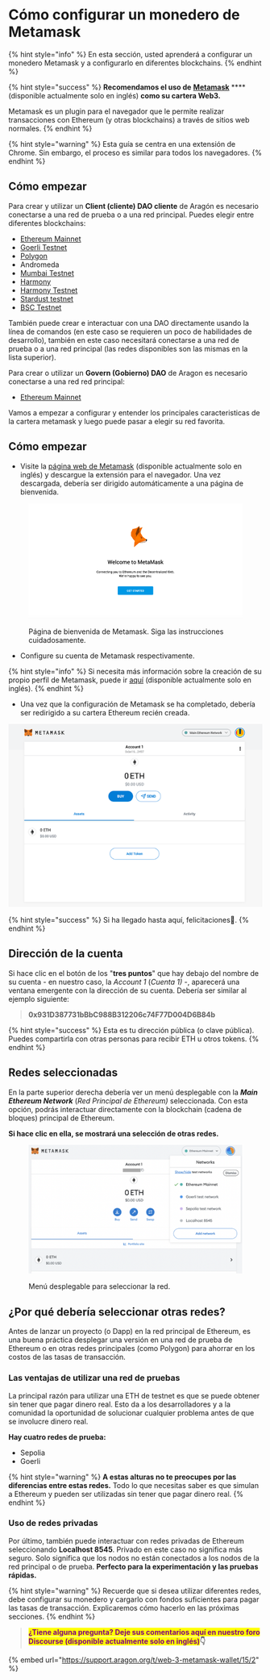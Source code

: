 # Cómo configurar un monedero de Metamask

{% hint style="info" %}
En esta sección, usted aprenderá a configurar un monedero Metamask y a configurarlo en diferentes blockchains.
{% endhint %}

{% hint style="success" %}
**Recomendamos el uso de** [**Metamask**](https://metamask.io) **** (disponible actualmente solo en inglés) **como su cartera Web3.**

Metamask es un plugin para el navegador que le permite realizar transacciones con Ethereum (y otras blockchains) a través de sitios web normales.&#x20;
{% endhint %}

{% hint style="warning" %}
Esta guía se centra en una extensión de Chrome. Sin embargo, el proceso es similar para todos los navegadores.
{% endhint %}

## Cómo empezar <a href="#getting-started" id="getting-started"></a>

Para crear y utilizar un **Client (cliente) DAO cliente** de Aragón es necesario conectarse a una red de prueba o a una red principal. Puedes elegir entre diferentes blockchains:

* [Ethereum Mainnet](getting-started-with-ethereum.md)
* [Goerli Testnet](https://app.gitbook.com/s/5JocmZjUHc2kDC6Rngio/products/set-up-metamask/getting-started-with-rinkeby-testnet)
* [Polygon](getting-started-with-polygon.md)
* Andromeda
* [Mumbai Testnet](getting-started-with-mumbai-testnet.md)
* [Harmony](getting-started-with-harmony.md)
* [Harmony Testnet](getting-started-with-harmony-testnet.md)
* [Stardust testnet](getting-started-with-metis-andromeda.md)
* [BSC Testnet](getting-started-with-bsc-testnet.md)

También puede crear e interactuar con una DAO directamente usando la línea de comandos (en este caso se requieren un poco de habilidades de desarrollo), también en este caso necesitará conectarse a una red de prueba o a una red principal (las redes disponibles son las mismas en la lista superior).

Para crear o utilizar un **Govern (Gobierno) DAO** de Aragon es necesario conectarse a una red red principal:

* [Ethereum Mainnet](getting-started-with-ethereum.md)

Vamos a empezar a configurar y entender los principales caracteristicas de la cartera metamask y luego puede pasar a elegir su red favorita.

## Cómo empezar <a href="#getting-started" id="getting-started"></a>

* Visite la [página web de Metamask](https://metamask.io/) (disponible actualmente solo en inglés) y descargue la extensión para el navegador. Una vez descargada, debería ser dirigido automáticamente a una página de bienvenida.

<figure><img src="../../.gitbook/assets/m-0.png" alt=""><figcaption><p>Página de bienvenida de Metamask. Siga las instrucciones cuidadosamente.</p></figcaption></figure>

* Configure su cuenta de Metamask respectivamente.

{% hint style="info" %}
Si necesita más información sobre la creación de su propio perfil de Metamask, puede ir [aquí](https://docs.polygon.technology/docs/develop/metamask/hello/) (disponible actualmente solo en inglés).
{% endhint %}

* Una vez que la configuración de Metamask se ha completado, debería ser redirigido a su cartera Ethereum recién creada.

![Cuenta Metamask](<../../.gitbook/assets/mm account (1).png>)

{% hint style="success" %}
Si ha llegado hasta aquí, felicitaciones🎉.
{% endhint %}

## Dirección de la cuenta <a href="#account-address" id="account-address"></a>

Si hace clic en el botón de los "**tres puntos**" que hay debajo del nombre de su cuenta - en nuestro caso, la _Account 1_ (_Cuenta 1)_ -, aparecerá una ventana emergente con la dirección de su cuenta. Debería ser similar al ejemplo siguiente:

> **0x931D387731bBbC988B312206c74F77D004D6B84b**

{% hint style="success" %}
Esta es tu dirección pública (o clave pública). Puedes compartirla con otras personas para recibir ETH u otros tokens.
{% endhint %}

## Redes seleccionadas <a href="#selected-networks" id="selected-networks"></a>

En la parte superior derecha debería ver un menú desplegable con la _**Main Ethereum Network**_ (_Red Principal de Ethereum)_ seleccionada. Con esta opción, podrás interactuar directamente con la blockchain (cadena de bloques) principal de Ethereum.

**Si hace clic en ella, se mostrará una selección de otras redes.**

<figure><img src="../../.gitbook/assets/1_Networks List.png" alt=""><figcaption><p>Menú desplegable para seleccionar la red.</p></figcaption></figure>

## ¿Por qué debería seleccionar otras redes?

Antes de lanzar un proyecto (o Dapp) en la red principal de Ethereum, es una buena práctica desplegar una versión en una red de prueba de Ethereum o en otras redes principales (como Polygon) para ahorrar en los costos de las tasas de transacción.

### Las ventajas de utilizar una red de pruebas

La principal razón para utilizar una ETH de testnet es que se puede obtener sin tener que pagar dinero real. Esto da a los desarrolladores y a la comunidad la oportunidad de solucionar cualquier problema antes de que se involucre dinero real.

**Hay cuatro redes de prueba:**

* Sepolia
* Goerli

{% hint style="warning" %}
**A estas alturas no te preocupes por las diferencias entre estas redes.** Todo lo que necesitas saber es que simulan a Ethereum y pueden ser utilizadas sin tener que pagar dinero real.
{% endhint %}

### Uso de redes privadas

Por último, también puede interactuar con redes privadas de Ethereum seleccionando **Localhost 8545**. Privado en este caso no significa más seguro. Solo significa que los nodos no están conectados a los nodos de la red principal o de prueba. **Perfecto para la experimentación y las pruebas rápidas.**

{% hint style="warning" %}
Recuerde que si desea utilizar diferentes redes, debe configurar su monedero y cargarlo con fondos suficientes para pagar las tasas de transacción. Explicaremos cómo hacerlo en las próximas secciones.
{% endhint %}

> <mark style="color:purple;">**¿Tiene alguna pregunta? Deje sus comentarios aquí en nuestro foro Discourse (disponible actualmente solo en inglés)**</mark>**👇**

{% embed url="https://support.aragon.org/t/web-3-metamask-wallet/15/2" %}
